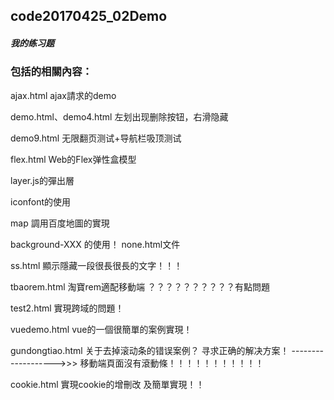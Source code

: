 ## code20170425_02Demo
##### 我的练习题


### 包括的相關內容：


ajax.html   ajax請求的demo

demo.html、demo4.html 左划出现删除按钮，右滑隐藏

demo9.html  无限翻页测试+导航栏吸顶测试

flex.html       Web的Flex弹性盒模型

layer.js的彈出層

iconfont的使用

map 調用百度地圖的實現

background-XXX  的使用！ none.html文件

ss.html 顯示隱藏一段很長很長的文字！！！

tbaorem.html 淘寶rem適配移動端  ？？？？？？？？？？有點問題


test2.html  實現跨域的問題！


vuedemo.html vue的一個很簡單的案例實現！

gundongtiao.html  关于去掉滚动条的错误案例？ 寻求正确的解决方案！ ------------------->>> 移動端頁面沒有滾動條！！！！！！！！！！！


cookie.html 實現cookie的增刪改  及簡單實現！！





